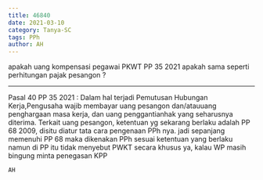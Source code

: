 ```yaml
---
title: 46840
date: 2021-03-10
category: Tanya-SC
tags: PPh
author: AH
---
```


apakah uang kompensasi pegawai PKWT PP 35 2021 apakah sama seperti perhitungan pajak pesangon ?

---

Pasal 40 PP 35 2021 : Dalam hal terjadi Pemutusan Hubungan Kerja,Pengusaha wajib membayar uang pesangon dan/atauuang penghargaan masa kerja, dan uang penggantianhak yang seharusnya diterima. Terkait uang pesangon, ketentuan yg sekarang berlaku adalah PP 68 2009, disitu diatur tata cara pengenaan PPh nya. jadi sepanjang memenuhi PP 68 maka dikenakan PPh sesuai ketentuan yang berlaku namun di PP itu tidak menyebut PWKT secara khusus ya, kalau WP masih bingung minta penegasan KPP

`AH`
